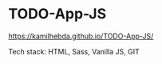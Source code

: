 ﻿# TODO-App-JS
 
 https://kamilhebda.github.io/TODO-App-JS/
 
 Tech stack: HTML, Sass, Vanilla JS, GIT
